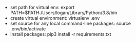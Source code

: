 * set path for virtual env: export PATH=$PATH:/Users/logan/Library/Python/3.8/bin
* create virtual environment: virtualenv .env
* set source for any local command-line packages: source .env/bin/activate
* install packages: pip3 install -r requirements.txt

